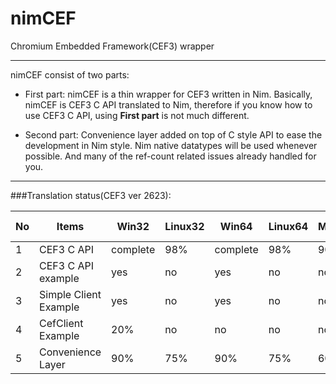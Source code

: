 # nimCEF

Chromium Embedded Framework(CEF3) wrapper

---

nimCEF consist of two parts:

* First part: nimCEF is a thin wrapper for CEF3 written in Nim.
Basically, nimCEF is CEF3 C API translated to Nim, therefore
if you know how to use CEF3 C API, using **First part** is not much different.

* Second part: Convenience layer added on top of C style API to ease
the development in Nim style. Nim native datatypes will be used whenever possible.
And many of the ref-count related issues already handled for you.

---

###Translation status(CEF3 ver 2623):

| No | Items                 | Win32    | Linux32 | Win64    | Linux64 | Mac64    | Nim Ver |
|----|-----------------------|----------|---------|----------|---------|----------|---------|
| 1  | CEF3 C API            | complete | 98%     | complete | 98%     | 90%      | 0.13.0  |
| 2  | CEF3 C API example    | yes      | no      | yes      | no      | no       | 0.13.0  |
| 3  | Simple Client Example | yes      | no      | yes      | no      | no       | 0.13.0  |
| 4  | CefClient Example     | 20%      | no      | no       | no      | no       | 0.13.0  |
| 5  | Convenience Layer     | 90%      | 75%     | 90%      | 75%     | 60%      | 0.13.0  |
